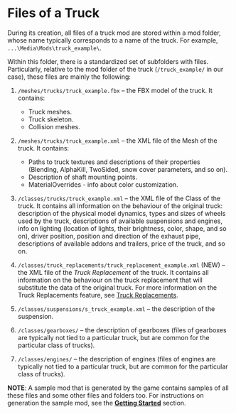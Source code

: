 # Files of a Truck

During its creation, all files of a truck mod are stored within a mod folder, whose name typically corresponds to a name of the truck.
For example, `...\Media\Mods\truck_example\`.

Within this folder, there is a standardized set of subfolders with files. Particularly, relative to the mod folder of the truck (`/truck_example/` in our case), these files are mainly the following: 

1. `/meshes/trucks/truck_example.fbx` – the FBX model of the truck. It contains:
     - Truck meshes.
     - Truck skeleton.
     - Collision meshes.

2. `/meshes/trucks/truck_example.xml` – the XML file of the Mesh of the truck. It contains:

     - Paths to truck textures and descriptions of their properties (Blending, AlphaKill, TwoSided, snow cover parameters, and so on).
     - Description of shaft mounting points.
     - MaterialOverrides - info about color customization.

3. `/classes/trucks/truck_example.xml` – the XML file of the Class of the truck. It contains all information on the behaviour of the original truck: description of the physical model dynamics, types and sizes of wheels used by the truck, descriptions of available suspensions and engines, info on lighting (location of lights, their brightness, color, shape, and so on), driver position, position and direction of the exhaust pipe, descriptions of available addons and trailers, price of the truck, and so on.

4. `/classes/truck_replacements/truck_replacement_example.xml` (NEW) – the XML file of the *Truck Replacement* of the truck. It contains all information on the behaviour on the truck replacement that will substitute the data of the original truck. For more information on the Truck Replacements feature, see [Truck Replacements](./../../new_features/truck_replacements.md).
  
5. `/classes/suspensions/s_truck_example.xml` – the description of the suspension.

6. `/classes/gearboxes/` – the description of gearboxes (files of gearboxes are typically not tied to a particular truck, but are common for the particular class of trucks).

7. `/classes/engines/` – the description of engines (files of engines are typically not tied to a particular truck, but are common for the particular class of trucks).


**NOTE**: A sample mod that is generated by the game contains samples of all these files and some other files and folders too. For instructions on generation the sample mod, see the [**Getting Started**](./../../getting_started/intro.md) section.  

